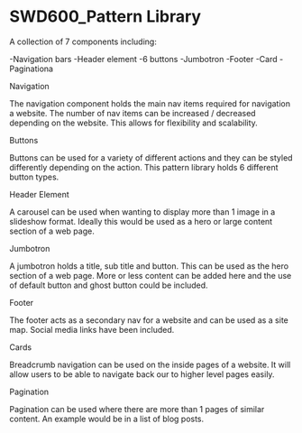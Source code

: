 # SWD600_Pattern Library

A collection of 7 components including: 

-Navigation bars
-Header element
-6 buttons
-Jumbotron
-Footer
-Card
-Paginationa



Navigation

The navigation component holds the main nav items required for navigation a website. The number of nav items can be increased / decreased depending on the website. This allows for flexibility and scalability.


Buttons

Buttons can be used for a variety of different actions and they can be styled differently depending on the action. This pattern library holds 6 different button types.



Header Element

A carousel can be used when wanting to display more than 1 image in a slideshow format. Ideally this would be used as a hero or large content section of a web page.



Jumbotron

A jumbotron holds a title, sub title and button. This can be used as the hero section of a web page. More or less content can be added here and the use of default button and ghost button could be included.


Footer

The footer acts as a secondary nav for a website and can be used as a site map. Social media links have been included.


Cards

Breadcrumb navigation can be used on the inside pages of a website. It will allow users to be able to navigate back our to higher level pages easily.



Pagination

Pagination can be used where there are more than 1 pages of similar content. An example would be in a list of blog posts.


